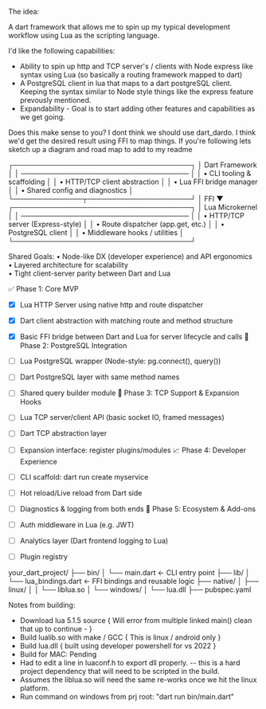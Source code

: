 

The idea:

A dart framework that allows me to spin up my typical development workflow using Lua as the scripting language. 

I'd like the following capabilities: 
- Ability to spin up http and TCP server's / clients with Node express like syntax using Lua  (so basically a routing framework mapped to dart)
- A PostgreSQL client in lua that maps to a dart postgreSQL client. Keeping the syntax similar to Node style things like the express feature prevously mentioned. 
- Expandability - Goal is to start adding other features and capabilities as we get going. 

Does this make sense to you? I dont think we should use dart_dardo. I think we'd get the desired result using FFI to map things. If you're following lets sketch up a diagram and road map to add to my readme


┌────────────────────────────────────┐
│          Dart Framework            │
│ ────────────────────────────────── │
│ • CLI tooling & scaffolding        │
│ • HTTP/TCP client abstraction      │
│ • Lua FFI bridge manager           │
│ • Shared config and diagnostics    │
└──────────────┬─────────────────────┘
               │ FFI
               ▼
┌────────────────────────────────────┐
│           Lua Microkernel          │
│ ────────────────────────────────── │
│ • HTTP/TCP server (Express-style)  │
│ • Route dispatcher (app.get, etc.) │
│ • PostgreSQL client                │
│ • Middleware hooks / utilities     │
└────────────────────────────────────┘

 Shared Goals:
 • Node-like DX (developer experience) and API ergonomics  
 • Layered architecture for scalability  
 • Tight client-server parity between Dart and Lua  

 ✅ Phase 1: Core MVP
- [x] Lua HTTP Server using native http and route dispatcher
- [x] Dart client abstraction with matching route and method structure
- [x] Basic FFI bridge between Dart and Lua for server lifecycle and calls
🔄 Phase 2: PostgreSQL Integration
- [ ] Lua PostgreSQL wrapper (Node-style: pg.connect(), query())
- [ ] Dart PostgreSQL layer with same method names
- [ ] Shared query builder module
🔁 Phase 3: TCP Support & Expansion Hooks
- [ ] Lua TCP server/client API (basic socket IO, framed messages)
- [ ] Dart TCP abstraction layer
- [ ] Expansion interface: register plugins/modules
📈 Phase 4: Developer Experience
- [ ] CLI scaffold: dart run create myservice
- [ ] Hot reload/Live reload from Dart side
- [ ] Diagnostics & logging from both ends
🔮 Phase 5: Ecosystem & Add-ons
- [ ] Auth middleware in Lua (e.g. JWT)
- [ ] Analytics layer (Dart frontend logging to Lua)
- [ ] Plugin registry


your_dart_project/
├── bin/
│   └── main.dart          ← CLI entry point
├── lib/
│   └── lua_bindings.dart  ← FFI bindings and reusable logic
├── native/
│   ├── linux/
│   │   └── liblua.so
│   └── windows/
│       └── lua.dll
├── pubspec.yaml

Notes from building: 
- Download lua 5.1.5 source
{ Will error from multiple linked main() clean that up to continue - }
- Build lualib.so with make / GCC { This is linux / android only }
- Build lua.dll { built using developer powershell for vs 2022 }
- Build for MAC: Pending
- Had to edit a line in luaconf.h to export dll properly. -- this is a hard project dependency that will need to be scripted in the build.
- Assumes the liblua.so will need the same re-works once we hit the linux platform.
- Run command on windows from prj root: "dart run bin/main.dart"